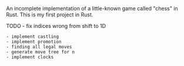 An incomplete implementation of a little-known game called "chess" in Rust.
This is my first project in Rust.

TODO
    - fix indices wrong from shift to 1D

    - implement castling
    - implement promotion
    - finding all legal moves
    - generate move tree for n
    - implement clocks
